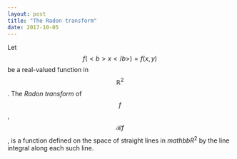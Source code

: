 ```yaml
---
layout: post
title: "The Radon transform"
date: 2017-10-05
---
```


Let $$f(<b>x</b>)=f(x,y)$$ be a real-valued function in $$\mathbb{R}^2$$.
The <i>Radon transform</i> of $$f$$, $$\mathcal{R}f$$, is a function defined on the space of straight lines in $mathbb{R}^2$ by
the line integral along each such line.
